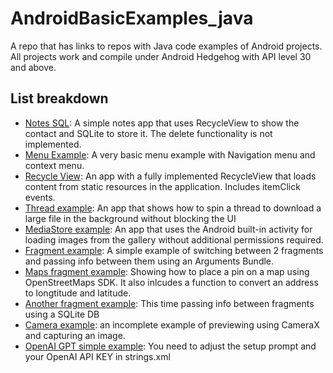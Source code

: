 # AndroidBasicExamples_java
A repo that has links to repos with Java code examples of Android projects.
All projects work and compile under Android Hedgehog with API level 30 and above.

## List breakdown
- [Notes SQL](https://github.com/shaihi/Notes_app_sqlite/tree/1a859cee9950cf84bcafbd4129dbf60d4b010649): A simple notes app that uses RecycleView to show the contact and SQLite to store it. The delete functionality is not implemented.
- [Menu Example](https://github.com/shaihi/menus_example/tree/6560bac33a0db296c990171be470d1cac74747b0): A very basic menu example with Navigation menu and context menu.
- [Recycle View](https://github.com/shaihi/RecycleViewExtensiveExample/tree/0a0df8cb367f841fe810ad6d162b077a5d1d4f6c): An app with a fully implemented RecycleView that loads content from static resources in the application. Includes itemClick events.
- [Thread example](https://github.com/shaihi/Threads_download_example/tree/5d26911196299255acf6a0f289e234642cd3dc80): An app that shows how to spin a thread to download a large file in the background without blocking the UI
- [MediaStore example](https://github.com/shaihi/MediaStore_LoadImage/tree/8e1a0f4ecfea6b50d157d186ebd07a560656e841): An app that uses the Android built-in activity for loading images from the gallery without additional permissions required.
- [Fragment example](https://github.com/shaihi/Fragment_Class_Example/tree/ae1f48e2ff0471ff0efc8aec151399f7900ec4b6): A simple example of switching between 2 fragments and passing info between them using an Arguments Bundle.
- [Maps fragment example](https://github.com/shaihi/Maps_Fragment_Example/tree/a3ad0ceb8f4595bc02786e208588aa48dac99e23): Showing how to place a pin on a map using OpenStreetMaps SDK. It also inlcudes a function to convert an address to longtitude and latitude.
- [Another fragment example](https://github.com/shaihi/Fragment_Example/tree/8038d8c7fc37dfacb7269057839c694bc537cdfe): This time passing info between fragments using a SQLite DB
- [Camera example](https://github.com/shaihi/Camera_MediaStore/tree/708051afd63428b43cabe37b898ce8a052b73d9f): an incomplete example of previewing using CameraX and capturing an image.
- [OpenAI GPT simple example](https://github.com/shaihi/gpt_example/tree/2926360011718240842b4eaf6374bcfc3a1165a4): You need to adjust the setup prompt and your OpenAI API KEY in strings.xml
